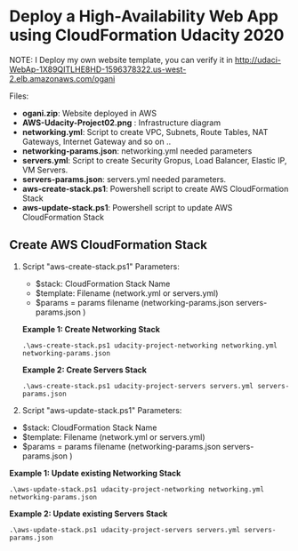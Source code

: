 # Deploy a High-Availability Web App using CloudFormation Udacity 2020

NOTE: I Deploy my own website template, you can verify it in http://udaci-WebAp-1X89QITLHE8HD-1596378322.us-west-2.elb.amazonaws.com/ogani

Files:
* **ogani.zip**: Website deployed in AWS
* **AWS-Udacity-Project02.png** : Infrastructure diagram
* **networking.yml**: Script to create VPC, Subnets, Route Tables, NAT Gateways, Internet Gateway and so on ..
* **networking-params.json**: networking.yml needed parameters
* **servers.yml**: Script to create Security Gropus, Load Balancer, Elastic IP, VM Servers.
* **servers-params.json**: servers.yml needed parameters.
* **aws-create-stack.ps1**: Powershell script to create AWS CloudFormation Stack
* **aws-update-stack.ps1**: Powershell script to update AWS CloudFormation Stack

## Create AWS CloudFormation Stack

1. Script "aws-create-stack.ps1"
   Parameters:
   * $stack: CloudFormation Stack Name
   * $template: Filename (network.yml or servers.yml)
   * $params = params filename (networking-params.json servers-params.json )

   **Example 1: Create Networking Stack**
  
     `.\aws-create-stack.ps1 udacity-project-networking networking.yml networking-params.json`

   **Example 2: Create Servers Stack**
  
   `.\aws-create-stack.ps1 udacity-project-servers servers.yml servers-params.json`
  

2.  Script "aws-update-stack.ps1"
   Parameters:
   * $stack: CloudFormation Stack Name
   * $template: Filename (network.yml or servers.yml)
   * $params = params filename (networking-params.json servers-params.json )

   **Example 1: Update existing Networking Stack**
   
   `.\aws-update-stack.ps1 udacity-project-networking networking.yml networking-params.json`

   **Example 2: Update existing Servers Stack**
   
   `.\aws-update-stack.ps1 udacity-project-servers servers.yml servers-params.json`
